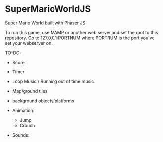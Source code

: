 # SuperMarioWorldJS
Super Mario World built with Phaser JS

To run this game, use MAMP or another web server and set the root to this repository.
Go to 127.0.0.1:PORTNUM where PORTNUM is the port you've set your webserver on.

TO-DO:
  * Score
  * Timer
  * Loop Music / Running out of time music
  * Map/ground tiles
  * background objects/platforms
  * Animation:
    * Jump
    * Crouch

  * Sounds:
